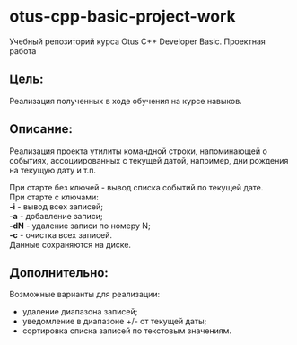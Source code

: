 # otus-cpp-basic-project-work
Учебный репозиторий курса Otus C++ Developer Basic. Проектная работа

## Цель:

Реализация полученных в ходе обучения на курсе навыков.

## Описание:

Реализация проекта утилиты командной строки, напоминающей о событиях, ассоциированных с текущей датой, например, дни рождения на текущую дату и т.п.

При старте без ключей - вывод списка событий по текущей дате.<br>
При старте с ключами:<br>
**-i** - вывод всех записей;<br>
**-a** - добавление записи;<br>
**-dN** - удаление записи по номеру N;<br>
**-c** - очистка всех записей.<br>
Данные сохраняются на диске.

## Дополнительно:

Возможные варианты для реализации:
- удаление диапазона записей;
- уведомление в диапазоне +/- от текущей даты;
- сортировка списка записей по текстовым значениям.